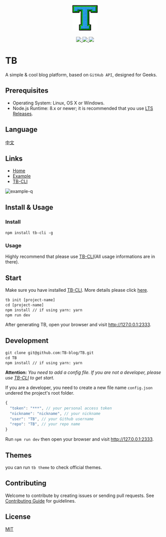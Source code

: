 <div align="center">
  <a href="#">
    <img width="80" src="./public/logo-512.png" alt="LOGO">
  </a>
</div>
<br>
<div align="center">
  <a href="https://vuejs.org">
    <img src="http://forthebadge.com/images/badges/made-with-vue.svg">
  </a>
  <a href="https://t66y.com">
    <img src="http://forthebadge.com/images/badges/ages-18.svg">
  </a>
  <a href="http://ojiq40lzd.bkt.clouddn.com/love-qr.png">
    <img src="http://forthebadge.com/images/badges/built-with-love.svg">
  </a>
</div>

# TB

A simple & cool blog platform, based on `GitHub API`, designed for Geeks.

## Prerequisites

* Operating System: Linux, OS X or Windows.
* Node.js Runtime: 8.x or newer; it is recommended that you use [LTS Releases](https://nodejs.org).

## Language

[中文](README.zh-CN.md)

## Links

* [Home](https://github.com/TB-blog/TB)
* [Example](https://blog.trevor.top)
* [TB-CLI](https://github.com/TB-blog/TB-CLI)

![example-q](http://ojiq40lzd.bkt.clouddn.com/example-qr.png)


## Install & Usage

### Install

```shell
npm install tb-cli -g
```

### Usage

Highly recommend that please use [TB-CLI](https://github.com/TB-blog/TB-CLI)(All usage informations are in there).

## Start

Make sure you have installed [TB-CLI](https://github.com/TB-blog/TB-CLI). More details please click [here](https://github.com/TB-blog/TB-CLI).

```shell
tb init [project-name]
cd [project-name]
npm install // if using yarn: yarn
npm run dev
```
After generating TB, open your browser and visit http://127.0.0.1:2333.

## Development

```shell
git clone git@github.com:TB-blog/TB.git
cd TB
npm install // if using yarn: yarn
```
**Attention:** *You need to add a config file. If you are not a developer, please use [TB-CLI](https://github.com/TB-blog/TB-CLI) to get start.*

If you are a developer, you need to create a new file name `config.json` undered the project's root folder.

```javascript
{
  "token": "***", // your personal access token
  "nickname": "nickname", // your nickname
  "user": "TB", // your Github username
  "repo": "TB", // your repo name
}
```

Run `npm run dev` then open your browser and visit http://127.0.0.1:2333.

## Themes

you can run `tb theme` to check official themes.

## Contributing

Welcome to contribute by creating issues or sending pull requests. See [Contributing Guide](CONTRIBUTING.md) for guidelines.

## License

[MIT](LICENSE)
